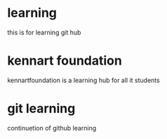 # learning

this is for learning git hub

# kennart foundation

kennartfoundation is a learning hub for all it students

# git learning

continuetion of github learning
